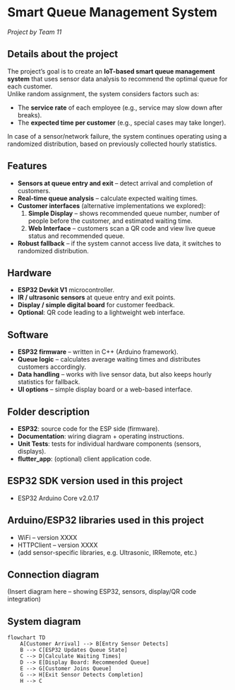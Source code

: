 # Smart Queue Management System  
_Project by Team 11_

## Details about the project
The project’s goal is to create an **IoT-based smart queue management system** that uses sensor data analysis to recommend the optimal queue for each customer.  
Unlike random assignment, the system considers factors such as:  
- The **service rate** of each employee (e.g., service may slow down after breaks).  
- The **expected time per customer** (e.g., special cases may take longer).  

In case of a sensor/network failure, the system continues operating using a randomized distribution, based on previously collected hourly statistics.

## Features
- **Sensors at queue entry and exit** – detect arrival and completion of customers.  
- **Real-time queue analysis** – calculate expected waiting times.  
- **Customer interfaces** (alternative implementations we explored):  
  1. **Simple Display** – shows recommended queue number, number of people before the customer, and estimated waiting time.  
  2. **Web Interface** – customers scan a QR code and view live queue status and recommended queue.  
- **Robust fallback** – if the system cannot access live data, it switches to randomized distribution.  

## Hardware
- **ESP32 Devkit V1** microcontroller.  
- **IR / ultrasonic sensors** at queue entry and exit points.  
- **Display / simple digital board** for customer feedback.  
- **Optional**: QR code leading to a lightweight web interface.  

## Software
- **ESP32 firmware** – written in C++ (Arduino framework).  
- **Queue logic** – calculates average waiting times and distributes customers accordingly.  
- **Data handling** – works with live sensor data, but also keeps hourly statistics for fallback.  
- **UI options** – simple display board or a web-based interface.  

## Folder description
* **ESP32**: source code for the ESP side (firmware).  
* **Documentation**: wiring diagram + operating instructions.  
* **Unit Tests**: tests for individual hardware components (sensors, displays).  
* **flutter_app**: (optional) client application code.  

## ESP32 SDK version used in this project
- ESP32 Arduino Core v2.0.17  

## Arduino/ESP32 libraries used in this project
* WiFi – version XXXX  
* HTTPClient – version XXXX  
* (add sensor-specific libraries, e.g. Ultrasonic, IRRemote, etc.)  

## Connection diagram
(Insert diagram here – showing ESP32, sensors, display/QR code integration)

## System diagram
```mermaid
flowchart TD
    A[Customer Arrival] --> B[Entry Sensor Detects]
    B --> C[ESP32 Updates Queue State]
    C --> D[Calculate Waiting Times]
    D --> E[Display Board: Recommended Queue]
    E --> G[Customer Joins Queue]
    G --> H[Exit Sensor Detects Completion]
    H --> C
